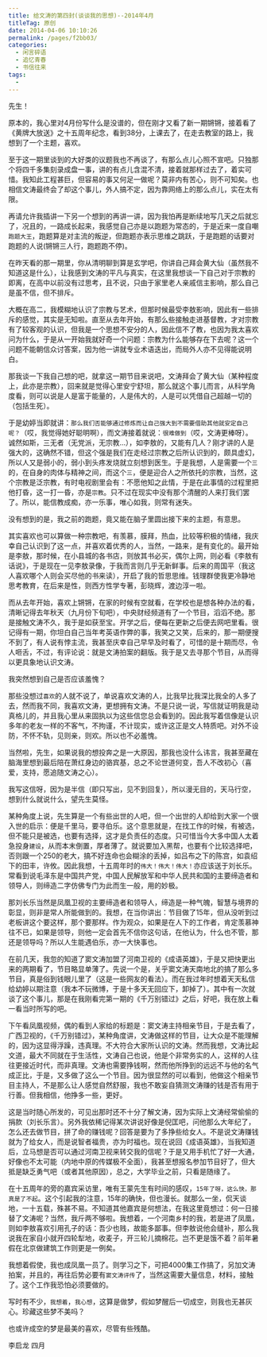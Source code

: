 ```yaml
---
title: 给文涛的第四封(谈谈我的思想)--2014年4月
titleTag: 原创
date: 2014-04-06 10:10:26
permalink: /pages/f2bb03/
categories:
  - 闲言碎语
  - 追忆青春
  - 书信往来
tags:
  - 
---
```


先生！

原本的，我心里对4月份写什么是没谱的，但在刚才又看了新一期锵锵，接着看了《黄牌大放送》之十五周年纪念，看到38分，上课去了，在走去教室的路上，我想到了一个主题，喜欢。

至于这一期里谈到的大好类的议题我也不再谈了，有那么点儿心照不宣吧。只独那个将四千多集刻录成盘一事，讲的有点儿含混不清，接着就那样过去了，着实可惜。我知此工程甚巨，但容易的事又何足一做呢？莫非内有苦心，则不可知矣。也相信文涛最终会了却这个事儿，外人搞不定，因为靠网络上的那么点儿，实在太有限。

再请允许我插讲一下另一个想到的再讲一讲，因为我怕再是断续地写几天之后就忘了，况且的，一路成长起来，我感觉自己亦是以跑题为常态的，于是近来一度自嘲`跑题大王`，跑题算是对主流的叛逆，但跑题亦表示思维之跳跃，于是跑题的话要对跑题的人说(锵锵三人行，跑题跑不停)。

在昨天看的那一期里，你从清明聊到算是玄学吧，你讲自己拜会黄大仙（虽然我不知道这是什么），让我感到文涛的平凡与真实，在这里我想谈一下自己对于宗教的即离，在高中以前没有过思考，且不说，只由于家里老人亲戚信主影响，那么自己是虽不信，但不排斥。

大概在高二，我模糊地认识了宗教与艺术，但那时候最受李敖影响，因此有一些排斥的感觉，其实是无知啦。直至从去年开始，有那么些接触走进基督教，才对宗教有了较客观的认识，但我是一个思想不安分的人，因此信不了教，也因为我太喜欢问为什么，于是从一开始我就好奇一个问题：宗教为什么能够存在下去呢？这一个问题不能朝信众讨答案，因为他一讲就专业术语迭出，而局外人亦不见得能说明白。

那我谈一下我自己想的吧，就拿这一期节目来说吧，文涛拜会了黄大仙（某种程度上，此亦是宗教），回来就是觉得心里安宁舒坦，那么就这个事儿而言，从科学角度看，则可以说是人是富于能量的，人是伟大的，人是可以凭借自己超越一切的（包括生死）。

于是幼婷当即就讲：`那么我们否能够通过修炼而让自己强大到不需要借助其他就安定自己呢？`（哎，我觉得她好聪明啊），而文涛接着就说：`很难做到`（哎，文涛更棒呀）。诚然如斯，三无者（无党派，无宗教...），如李敖的，又能有几人？刚才讲的人是强大的，这确然不错，但这个强是我们在走经过宗教之后所认识到的，颇具虚幻，所以人又是弱小的，弱小到头疼发烧就立刻想到医生。于是我想，人是需要一个`三`的，在自身的肉体与精神之间，而这个`三`，便是迎合人之所依托的宗教，当然，这个宗教是泛宗教，有时电视剧里会有：不愿他知之此情，于是在此事情的过程里把他打昏，这一打一昏，亦是`宗教`。只不过在现实中没有那个清醒的人来打我们罢了。所以，能信教成痴，亦一乐事，唯心如我，则常有迷失。

没有想到的是，我之前的跑题，竟又能在脑子里圆出接下来的主题，有意思。

其实喜欢也可以算做一种宗教吧，有羡慕，膜拜，热血，比较等积极的情绪，我庆幸自己认识到了这一点，并喜欢着优秀的人，当然，一路来，是有变化的。最开始是李敖，那时候，在小县城的各书店，则放其书必买，偶尔上网，则必看《李敖有话说》，于是现在一见李敖录像，于我而言则几乎无新鲜事。后来的周国平（我这人喜欢哪个人则会买尽他的书来读），开启了我的哲思思维。钱理群使我更冷静地思考教育，在后来是性，则西方性学专著，彭晓辉，渡边淳一啦。

而从去年开始，喜欢上锵锵，在家的时候有空就看，在学校也是想各种办法的看，清晰记得去年秋天（九月份下旬吧），中央财经频道有了一个节目，滔滔不绝。那是接触文涛不久，我于是如获至宝。开学之后，便每在更新之后便去网吧里看。很记得有一期，你坦白自己当年考英语作弊的事，我笑之又笑，后来的，那一期便搜不到了，有人说有悖主流，我甚至庆幸自己早早及时看了，可惜的是十期而尽，令人咂舌，不过，有评论说：就是文涛拍案的翻版。我于是又去寻那个节目，从而得以更具象地认识文涛。

我突然想到自己是否应该羞愧？

那些没想过`喜欢`的人就不说了，单说喜欢文涛的人，比我早比我深比我全的人多了去，然而我不同，我喜欢文涛，更想拥有文涛。不是只说一说，写信就证明我是动真格儿的，并且我心里从来固执以为这些信您总会看到的。因此我写着信像是认识多年的老友一样的不客气，不拘谨，不计现实，或许这正是文人特质吧。对外不设防，不怀不轨，见则亲，则欢。所以也不必羞愧。

当然啦，先生，如果说我的想投奔之是一大原因，那我也没什么讳言，我甚至藏在脑海里想到最后陪在萧红身边的骆宾基，总之不论世道何变，吾人不改初心（喜爱，支持，愿追随文涛之心）。

我写这信呀，因为是半信（即只写出，见不到回复），所以漫无目的，天马行空，想到什么就说什么，望先生莫怪。

某种角度上说，先生算是一个有些出世的人吧，但一个出世的人却给到大家一个很入世的启示：便是千里马，要寻伯乐。这个意思就是，在找工作的时候，有被选，但不能只是被选，也要有选择，这才是负责任的态度。只可惜当今大多中国人太着急投身`建设`，从而本末倒置，厚者薄了。就说要加入黑帮，也要有个比较选择吧，否则跟一个250的老大，搞不好连命也会糊涂的丢掉，如吕布之下的陈宫，如袁绍下的田丰，许攸。因此我想，十五周年时的`伟大！伟大！伟大！`亦应该送于刘长乐。常看到说毛泽东是中国共产党，中国人民解放军和中华人民共和国的主要缔造者和领导人，则缔造二字仿佛专门为此而生一般，用的妙极。

那刘长乐当然是凤凰卫视的主要缔造者和领导人，缔造是一种气魄，智慧与境界的彰显，则非是常人所能做到的。我想，在当你讲出：节目做了15年，但从没听到过老板讲这个要这样，那个要那样。作为观众，如果是在人下的工作者，肯定羡慕神往不已，如果是领导，则他一定会首先不信你这句话，在他认为，什么也不管，那还是领导吗？所以人生能遇伯乐，亦一大快事也。

在前几天，我忽的知道了窦文涛加盟了河南卫视的《成语英雄》，于是又把快更出来的两期看了，节目略显单薄了。先说一个是，关乎窦文涛天南地北的搞了那么多节目，真是俗到钱眼儿里了（这是一些网友的看法）。而在我过年时想着天天私信给幼婷以期注意（我本不玩微博，于是十多天无回应下，卸掉了）。其中有一次就谈了这个事儿，那是在我刚看完第一期的《千万别错过》之后，好吧，我在放上看一看当时所写的吧。

下午看凤凰视频，偶的看到人家给的标题是：窦文涛主持相亲节目，于是去看了，广西卫视的，《千万别错过》，某种角度讲，文涛做这样的节目，让大众是不能理解的，因为这显得浮躁，违真理。不大符合大家所认识的文涛。然而我想，文涛比起文道，最大不同就在于生活性，文涛自己也说，他是个非常务实的人，这样的人往往更接近时代，而非真理。文涛也需要挣钱啊，然而他所挣到的远远不与他的名气成正比，于是，又多做了这么一个节目。因为很显然的可以看到，他做这个相亲节目主持人，不是那么让人感觉自然舒服，我也不敢妄自猜测文涛赚的钱是否有用于行善。但我相信，他挣多一些，更好。

这是当时随心所发的，可见出那时还不十分了解文涛，因为实际上文涛经常偷偷的捐款（刘长乐言）。另外我依稀记得某次讲说好像是倪匡吧，问他那么大年纪了，怎么还去做节目，拼了命的赚钱呢？回答是要为了多挣些给女人。不是说文涛赚钱就为了给女人，而是说智者福贵，亦为时福也。现在说回《成语英雄》，当我知道后，立马想是否可以通过河南卫视来转交我的信呢？于是又用手机忙了好一大通，好像也不太可能（内地中原的传媒极不全面），我甚至想报名参加节目好了，但大抵是缺乏勇气吧（或者其他原因），总之，大学毕业之前，只看是随缘了。

在十五周年的旁的嘉宾采访里，唯有王蒙先生有时间的感叹，`15年了呀，这么快，那真是了不起`。这个引起我的注意，15年的确快，但也漫长。就那么一坐，侃天谈地，一十五载，殊甚不易。不知道其他嘉宾是何想法，在我这里竟想过：何一日接替了文涛呢？当然，我斤两不够啦。我想着，一个河南乡村的我，若是进了凤凰，则如李敖喜欢引用孔子的话：吾少也贱，故能多鄙事。但李敖说他会缝补，那么我说我在家自小就开四轮犁地，收麦子，开三轮儿摘棉花。岂不更是饿不着？前年暑假在北京做建筑工作则更是一例矣。

我想着假使，我也成凤凰一员了。则学习之下，可把4000集工作搞了，另加文涛拍案，并且的，再往后势必要有`窦文涛评传`了，当然这需要大量信息，材料，接触了。这个工作我恐怕必须要做的。

写时有不少，`我想着`，`我心想`，这算是做梦，假如梦醒后一切成空，则我也无甚灰心。珍藏这些梦不美吗？

也或许成空的梦是最美的喜欢，尽管有些残酷。

李启龙 四月
